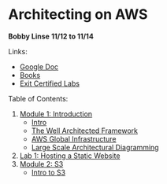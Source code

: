 # Architecting on AWS 
__Bobby Linse__
__11/12 to 11/14__

Links:
* [Google Doc](https://tinyurl.com/AWSArchAssoc)
* [Books](https://evantage.gilmoreglobal.com/#/)
* [Exit Certified Labs](https://exitcertified.qwiklabs.com/)

Table of Contents:
1. [Module 1: Introduction](/Module1)
    * [Intro](/Module1/Intro.md)
    * [The Well Architected Framework](/Module1/The-Well-Architected-Framework.md)
    * [AWS Global Infrastructure](/Module1/AWS-Global-Infrastructure.md)
    * [Large Scale Architectural Diagramming](/Module1/Large-Scale-Architectural-Diagram.md)
2. [Lab 1: Hosting a Static Website](/Lab1)
3. [Module 2: S3](/Module2)
    * [Intro to S3](/Module2/Intro-to-S3.md)